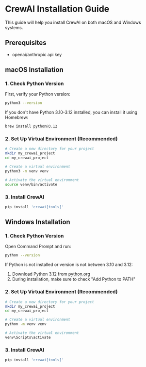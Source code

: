 # CrewAI Installation Guide

This guide will help you install CrewAI on both macOS and Windows systems.

## Prerequisites

- openai/anthropic api key

## macOS Installation

### 1. Check Python Version

First, verify your Python version:

```bash
python3 --version
```

If you don't have Python 3.10-3.12 installed, you can install it using Homebrew:

```bash
brew install python@3.12
```

### 2. Set Up Virtual Environment (Recommended)

```bash
# Create a new directory for your project
mkdir my_crewai_project
cd my_crewai_project

# Create a virtual environment
python3 -m venv venv

# Activate the virtual environment
source venv/bin/activate
```

### 3. Install CrewAI

```bash
pip install 'crewai[tools]'
```


## Windows Installation

### 1. Check Python Version

Open Command Prompt and run:

```bash
python --version
```

If Python is not installed or version is not between 3.10 and 3.12:
1. Download Python 3.12 from [python.org](https://www.python.org/downloads/)
2. During installation, make sure to check "Add Python to PATH"

### 2. Set Up Virtual Environment (Recommended)

```bash
# Create a new directory for your project
mkdir my_crewai_project
cd my_crewai_project

# Create a virtual environment
python -m venv venv

# Activate the virtual environment
venv\Scripts\activate
```

### 3. Install CrewAI

```bash
pip install 'crewai[tools]'
```



